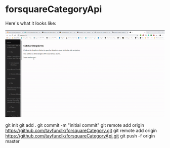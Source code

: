 # forsquareCategoryApi


Here's what it looks like:

![Output sample](https://github.com/tayfunclk/forsquareCategory/blob/master/gif2.gif)


git init
git add .
git commit -m "initial commit"
git remote add origin https://github.com/tayfunclk/forsquareCategory.git
git remote add origin https://github.com/tayfunclk/forsquareCategoryApi.git
git push -f origin master

